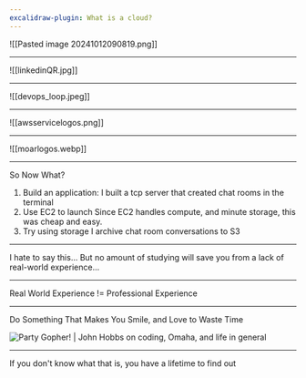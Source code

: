 ```yaml
---
excalidraw-plugin: What is a cloud?
---
```

![[Pasted image 20241012090819.png]]

---

![[linkedinQR.jpg]]

---

![[devops_loop.jpeg]]

---

![[awsservicelogos.png]]

---

![[moarlogos.webp]]

---

So Now What?
1. Build an application:
      I built a tcp server that created chat rooms in the terminal
2. Use EC2 to launch
      Since EC2 handles compute, and minute storage, this was cheap and easy.
3. Try using storage
      I archive chat room conversations to S3

---
I hate to say this...
But no amount of studying will save you from a lack of real-world experience...

---

Real World Experience != Professional Experience

---

Do Something That Makes You Smile, and Love to Waste Time

![Party Gopher! | John Hobbs on coding, Omaha, and life in general](https://static.velvetcache.org/pages/2018/06/13/party-gopher/dancing-gopher.gif)

---
If you don't know what that is, you have a lifetime to find out

